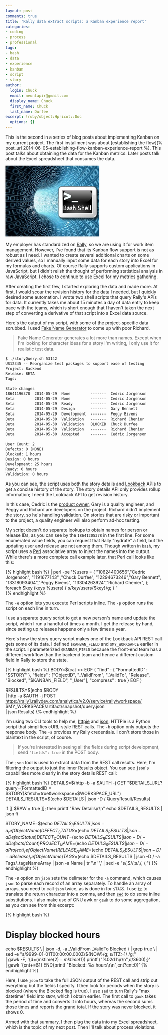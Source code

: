 ```yaml
---
layout: post
comments: true
title: 'Rally data extract scripts: a Kanban experience report'
categories:
- coding
- process
- professional
tags:
- bash
- data
- experience
- kanban
- script
- story
author:
  login: Chuck
  email: neontapir@gmail.com
  display_name: Chuck
  first_name: Chuck
  last_name: Durfee
excerpt: !ruby/object:Hpricot::Doc
  options: {}
---
```

This is the second in a series of blog posts about implementing Kanban on my current project. The first installment was about [establishing the flow](% post_url 2014-06-05-establishing-flow-kanban-experience-report %). This post talks about obtaining the data for the Kanban metrics. Later posts talk about the Excel spreadsheet that consumes the data.

![script-bash](/assets/script-bash.jpg)

My employer has standardized on [Rally](http://www.rallydev.com), so we are using it for work item management. However, I've found that its Kanban flow support is not as robust as I need. I wanted to create several additional charts on some derived values, so I manually input some data for each story into Excel for my formulas and charts. Of course Rally supports custom applications in JavaScript, but I didn't relish the thought of performing statistical analysis in raw JavaScript. I chose to continue to use Excel for my metrics gathering.

After creating the first few, I started exploring the data and made more. At first, I would scour the revision history for the data I needed, but I quickly desired some automation. I wrote two shell scripts that query Rally's APIs for data. It currently takes me about 15 minutes a day of data entry to keep pace with the teams, which is short enough that I haven't taken the next step of converting a derivative of that script into a Excel data source.

Here's the output of my script, with some of the project-specific data scrubbed. I used [Fake Name Generator](http://www.fakenamegenerator.com/) to come up with poor Richard.

> Fake Name Generator generates a lot more than names. Except when I'm looking for character ideas for a story I'm writing, I only use it for realistic test data.

    $ ./storyQuery.sh 53142
    US12345 -- Reorganize test packages to support ease of testing
    Project: Backend
    Release: BETA
    Tags:

    State changes
    18641196378  2014-05-29  None         -------  Cedric Jorgenson
    Beta         2014-05-29  None         -------  Cedric Jorgenson
    Beta         2014-05-29  Ready        -------  Cedric Jorgenson
    Beta         2014-05-29  Design       -------  Gary Bennett
    Beta         2014-05-29  Development  -------  Peggy Bivens
    Beta         2014-05-30  Validation   -------  Richard Chenier
    Beta         2014-05-30  Validation   BLOCKED  Chuck Durfee
    Beta         2014-05-30  Validation   -------  Richard Chenier
    Beta         2014-05-30  Accepted     -------  Cedric Jorgenson

    User Count: 2
    Defects: 0 (NONE)
    Blocked: 1 hours
    Design: 0 hours
    Development: 25 hours
    Ready: 0 hours
    Validation: 0 hours

As you can see, the script uses both the story details and [Lookback](https://rally1.rallydev.com/analytics/doc/) APIs to get a concise history of the story. The story details API only provides rollup information; I need the Lookback API to get revision history.

In this case, Cedric is the [product owner](http://www.mountaingoatsoftware.com/agile/scrum/product-owner/), Gary is a quality engineer, and Peggy and Richard are developers on the project. Richard didn't implement the story, so he's handling validation. On stories that are risky or important to the project, a quality engineer will also perform ad-hoc testing.

My script doesn't do separate lookups to obtain names for person or release IDs, as you can see by the `18641205378` in the first line. For some enumerated value fields, you can request that Rally "hydrate" a field, but the updating user and release are not among them. Though written in [`bash`](http://www.gnu.org/s/bash), my script uses a [Perl](http://www.perl.org/) associative array to inject the names into the output. While there's a more complete call example later, that Perl call looks like this:

{% highlight bash %}
 | perl -pe '%users = (
 "10624400656","Cedric Jorgenson",
 "1191677143" ,"Chuck Durfee",
 "12294673246","Gary Bennett",
 "13318093404","Peggy Bivens",
 "13304263924","Richard Chenier",
 );
 foreach $key (keys %users) { s/$key/$users{$key}/g; }
 ' \
{% endhighlight %}

The `-e` option lets you execute Perl scripts inline. The `-p` option runs the script on each line in turn.

I use a separate query script to get a new person's name and update the script, which I run a handful of times a month. I get the release by hand, since setting up releases happens only a few times a year.

Here's how the story query script makes one of the Lookback API REST call gets some of its data. I defined `$KANBAN_FIELD` and `$MY_WORKSAPCE` earlier in the script. I parameterized `$KANBAN_FIELD` because the front-end team has a different workflow than the backend team and hence a different custom field in Rally to store the state.

{% highlight bash %}
 BODY=$(cat << EOF
 {
 "find" : { "FormattedID": "$STORY" },
 "fields" : ["ObjectID", "_ValidFrom", "_ValidTo", "Release", "Blocked", "$KANBAN_FIELD", "_User"],
 "compress" : true
 }
 EOF
 )

RESULTS=$(echo $BODY \
 | http -a $AUTH -j POST https://rally1.rallydev.com/analytics/v2.0/service/rally/workspace/
    $MY_WORKSPACE/artifact/snapshot/query.json \
 | json Results)
{% endhighlight %}

I'm using two CLI tools to help me, [httpie](http://httpie.org) and [json](http://trentm.com/json/). HTTPie is a Python script that simplifies cURL-style REST calls. The `-b` option only outputs the response body. The `-a` provides my Rally credentials. I don't store those in plaintext in the script, of course.

> If you're interested in seeing all the fields during script development, send `"fields": true` in the POST body.

The `json` tool is used to extract data from the REST call results. Here, I'm filtering the output to just the inner Results object. You can see `json`'s capabilities more clearly in the story details REST call:

{% highlight bash %}
 DETAILS=$(http -b -a $AUTH -j GET "$DETAILS_URL?query=(FormattedID =
   $STORY)&fetch=true&workspace=$WORKSPACE_URL")
 DETAILS_RESULTS=$(echo $DETAILS | json -D / QueryResult/Results)

if [[ $RAW = true ]]; then
 printf "Raw Details\r\n"
 echo $DETAILS_RESULTS | json
 fi

STORY_NAME=$(echo $DETAILS_RESULTS | json -a _refObjectName)
 DEFECT_STATUS=$(echo $DETAILS_RESULTS | json -a DefectStatus)
 DEFECT_COUNT=$(echo $DETAILS_RESULTS | json -D / -a Defects/Count)
 PROJECT_NAME=$(echo $DETAILS_RESULTS | json -D / -a Project/_refObjectName)
 RELEASE_NAME=$(echo $DETAILS_RESULTS | json -D / -a Release/_refObjectName)
 TAGS=$(echo $DETAILS_RESULTS | json -D / -a Tags/_tagsNameArray | json -a Name
   | tr '\n' ',' | sed -e "s/,$//;s/,/, /;")
{% endhighlight %}

The `-D` option on `json` sets the delimeter for the `-a` command, which causes `json` to parse each record of an array separately. To handle an array of arrays, you need to call `json` twice, as is done in for `$TAGS`. I use [`tr`](http://en.wikipedia.org/wiki/Tr_(Unix)) to translate the return character into a comma, and then [`sed`](http://www.grymoire.com/unix/sed.html) to do some inline substitutions. I also make use of GNU awk or [`gawk`](http://www.gnu.org/s/gawk/manual/gawk.html) to do some aggregation, as you can see from this excerpt:

{% highlight bash %}
 # Display blocked hours
 echo $RESULTS \
 | json -d, -a _ValidFrom _ValidTo Blocked \
 | grep true \
 | sed -e "s/9999-01-01T00:00:00.000Z/${NOW}/g;
 s/[TZ:-]/ /g;" \
 | gawk -F, '{d=(mktime($2)-mktime($1))
 printf ("%02d h\r\n",d/3600);}' \
 | gawk '{cnt+=$1}
 END{printf "Blocked: %s hours\r\n",cnt?cnt:0}'
{% endhighlight %}

Here, I use `json` to take the full JSON output of the REST call and strip out everything but the fields I specify. I then look for periods when the story is blocked (where the Blocked flag is true). I use `sed` to turn Rally's "max datetime" field into `$NOW`, which I obtain earlier. The first call to `gawk` takes the period of time and converts it into hours, whereas the second sums those times and reports the grand total. If the story was never blocked, it shows 0.

Armed with that summary, I then plug the data into my Excel spreadsheet, which is the topic of my next post. Then I'll talk about process violations.
